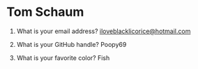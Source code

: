 # Tom Schaum

1. What is your email address?
iloveblacklicorice@hotmail.com

2. What is your GitHub handle?
Poopy69

3. What is your favorite color?
Fish
